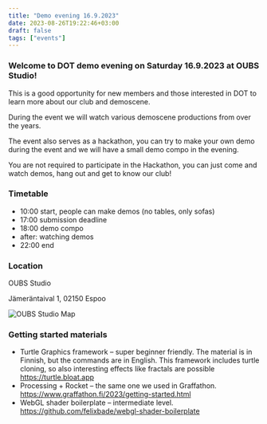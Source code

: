 ```yaml
---
title: "Demo evening 16.9.2023"
date: 2023-08-26T19:22:46+03:00
draft: false
tags: ["events"]
---
```


### Welcome to DOT demo evening on Saturday 16.9.2023 at OUBS Studio!

This is a good opportunity for new members and those interested in DOT to learn
more about our club and demoscene.

During the event we will watch various demoscene productions from over the years.

The event also serves as a hackathon, you can try to make your own demo during
the event and we will have a small demo compo in the evening.

You are not required to participate in the Hackathon, you can just come and watch demos,
hang out and get to know our club!

### Timetable
- 10:00 start, people can make demos (no tables, only sofas)
- 17:00 submission deadline
- 18:00 demo compo
- after: watching demos
- 22:00 end

### Location
OUBS Studio

Jämeräntaival 1, 02150 Espoo

![OUBS Studio Map](/images/oubs-studio-map.jpg)

### Getting started materials
- Turtle Graphics framework – super beginner friendly. The material is in Finnish, but the commands are in English. This framework includes turtle cloning, so also interesting effects like fractals are possible https://turtle.bloat.app
- Processing + Rocket – the same one we used in Graffathon. https://www.graffathon.fi/2023/getting-started.html
- WebGL shader boilerplate – intermediate level. https://github.com/felixbade/webgl-shader-boilerplate
